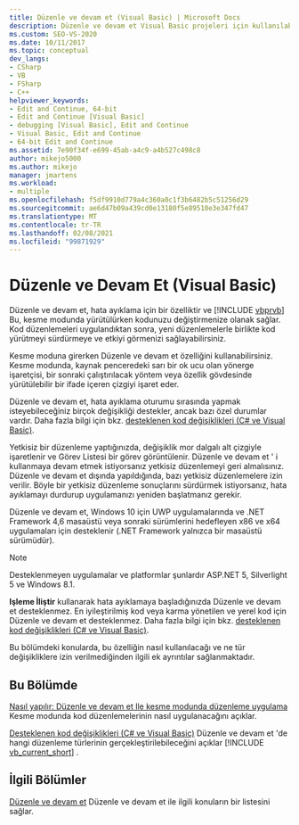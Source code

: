 ```yaml
---
title: Düzenle ve devam et (Visual Basic) | Microsoft Docs
description: Düzenle ve devam et Visual Basic projeleri için kullanılabilir. Hangi düzenlemelerin desteklendiğini ve düzenlemelerinizin ne zaman uygulandığını nasıl denetleyebileceğinizi öğrenin.
ms.custom: SEO-VS-2020
ms.date: 10/11/2017
ms.topic: conceptual
dev_langs:
- CSharp
- VB
- FSharp
- C++
helpviewer_keywords:
- Edit and Continue, 64-bit
- Edit and Continue [Visual Basic]
- debugging [Visual Basic], Edit and Continue
- Visual Basic, Edit and Continue
- 64-bit Edit and Continue
ms.assetid: 7e90f34f-e699-45ab-a4c9-a4b527c498c8
author: mikejo5000
ms.author: mikejo
manager: jmartens
ms.workload:
- multiple
ms.openlocfilehash: f5df9910d779a4c360a0c1f3b6482b5c51256d29
ms.sourcegitcommit: ae6d47b09a439cd0e13180f5e89510e3e347fd47
ms.translationtype: MT
ms.contentlocale: tr-TR
ms.lasthandoff: 02/08/2021
ms.locfileid: "99871929"
---
```

# <a name="edit-and-continue-visual-basic"></a>Düzenle ve Devam Et (Visual Basic)
Düzenle ve devam et, hata ayıklama için bir özelliktir ve [!INCLUDE [vbprvb](../code-quality/includes/vbprvb_md.md)] Bu, kesme modunda yürütülürken kodunuzu değiştirmenize olanak sağlar. Kod düzenlemeleri uygulandıktan sonra, yeni düzenlemelerle birlikte kod yürütmeyi sürdürmeye ve etkiyi görmenizi sağlayabilirsiniz.

 Kesme moduna girerken Düzenle ve devam et özelliğini kullanabilirsiniz. Kesme modunda, kaynak penceredeki sarı bir ok ucu olan yönerge işaretçisi, bir sonraki çalıştırılacak yöntem veya özellik gövdesinde yürütülebilir bir ifade içeren çizgiyi işaret eder.

 Düzenle ve devam et, hata ayıklama oturumu sırasında yapmak isteyebileceğiniz birçok değişikliği destekler, ancak bazı özel durumlar vardır. Daha fazla bilgi için bkz. [desteklenen kod değişiklikleri (C# ve Visual Basic)](../debugger/supported-code-changes-csharp.md).

 Yetkisiz bir düzenleme yaptığınızda, değişiklik mor dalgalı alt çizgiyle işaretlenir ve Görev Listesi bir görev görüntülenir. Düzenle ve devam et ' i kullanmaya devam etmek istiyorsanız yetkisiz düzenlemeyi geri almalısınız. Düzenle ve devam et dışında yapıldığında, bazı yetkisiz düzenlemelere izin verilir. Böyle bir yetkisiz düzenleme sonuçlarını sürdürmek istiyorsanız, hata ayıklamayı durdurup uygulamanızı yeniden başlatmanız gerekir.

 Düzenle ve devam et, Windows 10 için UWP uygulamalarında ve .NET Framework 4,6 masaüstü veya sonraki sürümlerini hedefleyen x86 ve x64 uygulamaları için desteklenir (.NET Framework yalnızca bir masaüstü sürümüdür).

 > [!NOTE]
 > Desteklenmeyen uygulamalar ve platformlar şunlardır ASP.NET 5, Silverlight 5 ve Windows 8.1.

 **Işleme İliştir** kullanarak hata ayıklamaya başladığınızda Düzenle ve devam et desteklenmez. En iyileştirilmiş kod veya karma yönetilen ve yerel kod için Düzenle ve devam et desteklenmez. Daha fazla bilgi için bkz. [desteklenen kod değişiklikleri (C# ve Visual Basic)](../debugger/supported-code-changes-csharp.md).

 Bu bölümdeki konularda, bu özelliğin nasıl kullanılacağı ve ne tür değişikliklere izin verilmediğinden ilgili ek ayrıntılar sağlanmaktadır.

## <a name="in-this-section"></a>Bu Bölümde
 [Nasıl yapılır: Düzenle ve devam et Ile kesme modunda düzenleme uygulama](../debugger/how-to-apply-edits-in-break-mode-with-edit-and-continue.md) Kesme modunda kod düzenlemelerinin nasıl uygulanacağını açıklar.

 [Desteklenen kod değişiklikleri (C# ve Visual Basic)](../debugger/supported-code-changes-csharp.md) Düzenle ve devam et 'de hangi düzenleme türlerinin gerçekleştirilebileceğini açıklar [!INCLUDE [vb_current_short](../debugger/includes/vb_current_short_md.md)] .

## <a name="related-sections"></a>İlgili Bölümler
 [Düzenle ve devam et](../debugger/edit-and-continue.md) Düzenle ve devam et ile ilgili konuların bir listesini sağlar.
